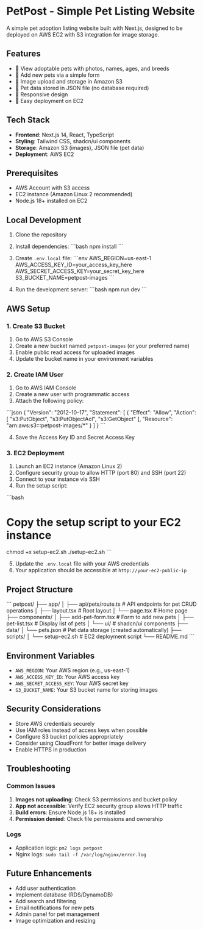 # PetPost - Simple Pet Listing Website

A simple pet adoption listing website built with Next.js, designed to be deployed on AWS EC2 with S3 integration for image storage.

## Features

- 🐾 View adoptable pets with photos, names, ages, and breeds
- 📝 Add new pets via a simple form
- 📸 Image upload and storage in Amazon S3
- 💾 Pet data stored in JSON file (no database required)
- 📱 Responsive design
- 🚀 Easy deployment on EC2

## Tech Stack

- **Frontend**: Next.js 14, React, TypeScript
- **Styling**: Tailwind CSS, shadcn/ui components
- **Storage**: Amazon S3 (images), JSON file (pet data)
- **Deployment**: AWS EC2

## Prerequisites

- AWS Account with S3 access
- EC2 instance (Amazon Linux 2 recommended)
- Node.js 18+ installed on EC2

## Local Development

1. Clone the repository
2. Install dependencies:
   \`\`\`bash
   npm install
   \`\`\`

3. Create `.env.local` file:
   \`\`\`env
   AWS_REGION=us-east-1
   AWS_ACCESS_KEY_ID=your_access_key_here
   AWS_SECRET_ACCESS_KEY=your_secret_key_here
   S3_BUCKET_NAME=petpost-images
   \`\`\`

4. Run the development server:
   \`\`\`bash
   npm run dev
   \`\`\`

## AWS Setup

### 1. Create S3 Bucket

1. Go to AWS S3 Console
2. Create a new bucket named `petpost-images` (or your preferred name)
3. Enable public read access for uploaded images
4. Update the bucket name in your environment variables

### 2. Create IAM User

1. Go to AWS IAM Console
2. Create a new user with programmatic access
3. Attach the following policy:

\`\`\`json
{
    "Version": "2012-10-17",
    "Statement": [
        {
            "Effect": "Allow",
            "Action": [
                "s3:PutObject",
                "s3:PutObjectAcl",
                "s3:GetObject"
            ],
            "Resource": "arn:aws:s3:::petpost-images/*"
        }
    ]
}
\`\`\`

4. Save the Access Key ID and Secret Access Key

### 3. EC2 Deployment

1. Launch an EC2 instance (Amazon Linux 2)
2. Configure security group to allow HTTP (port 80) and SSH (port 22)
3. Connect to your instance via SSH
4. Run the setup script:

\`\`\`bash
# Copy the setup script to your EC2 instance
chmod +x setup-ec2.sh
./setup-ec2.sh
\`\`\`

5. Update the `.env.local` file with your AWS credentials
6. Your application should be accessible at `http://your-ec2-public-ip`

## Project Structure

\`\`\`
petpost/
├── app/
│   ├── api/pets/route.ts      # API endpoints for pet CRUD operations
│   ├── layout.tsx             # Root layout
│   └── page.tsx               # Home page
├── components/
│   ├── add-pet-form.tsx       # Form to add new pets
│   ├── pet-list.tsx           # Display list of pets
│   └── ui/                    # shadcn/ui components
├── data/
│   └── pets.json              # Pet data storage (created automatically)
├── scripts/
│   └── setup-ec2.sh           # EC2 deployment script
└── README.md
\`\`\`

## Environment Variables

- `AWS_REGION`: Your AWS region (e.g., us-east-1)
- `AWS_ACCESS_KEY_ID`: Your AWS access key
- `AWS_SECRET_ACCESS_KEY`: Your AWS secret key
- `S3_BUCKET_NAME`: Your S3 bucket name for storing images

## Security Considerations

- Store AWS credentials securely
- Use IAM roles instead of access keys when possible
- Configure S3 bucket policies appropriately
- Consider using CloudFront for better image delivery
- Enable HTTPS in production

## Troubleshooting

### Common Issues

1. **Images not uploading**: Check S3 permissions and bucket policy
2. **App not accessible**: Verify EC2 security group allows HTTP traffic
3. **Build errors**: Ensure Node.js 18+ is installed
4. **Permission denied**: Check file permissions and ownership

### Logs

- Application logs: `pm2 logs petpost`
- Nginx logs: `sudo tail -f /var/log/nginx/error.log`

## Future Enhancements

- Add user authentication
- Implement database (RDS/DynamoDB)
- Add search and filtering
- Email notifications for new pets
- Admin panel for pet management
- Image optimization and resizing
